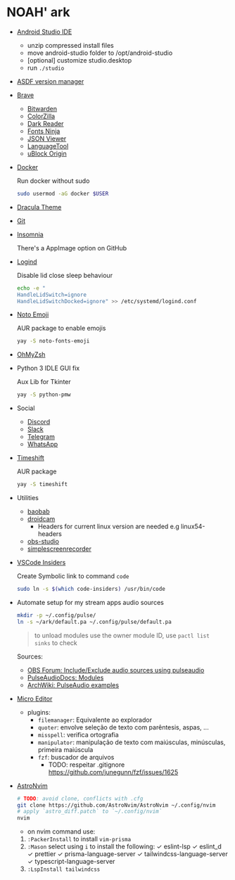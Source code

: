 # NOAH' ark

- [Android Studio IDE](https://developer.android.com/studio/)

  - unzip compressed install files
  - move android-studio folder to /opt/android-studio
  - [optional] customize studio.desktop
  - run `./studio`

- [ASDF version manager](https://asdf-vm.com/#/core-manage-asdf)

- [Brave](https://brave.com/)

  - [Bitwarden](https://bitwarden.com/download/)
  - [ColorZilla](https://www.colorzilla.com/)
  - [Dark Reader](https://darkreader.org/)
  - [Fonts Ninja](https://www.fonts.ninja/)
  - [JSON Viewer](https://chrome.google.com/webstore/detail/json-viewer/gbmdgpbipfallnflgajpaliibnhdgobh)
  - [LanguageTool](https://languagetool.org/pt/#plugins)
  - [uBlock Origin](https://ublockorigin.com/)

- [Docker](https://wiki.archlinux.org/title/Docker)

  Run docker without sudo

  ```bash
  sudo usermod -aG docker $USER
  ```

- [Dracula Theme](https://draculatheme.com)

- [Git](https://git-scm.com/downloads)

- [Insomnia](https://insomnia.rest/download)

  There's a AppImage option on GitHub

- [Logind](https://www.man7.org/linux/man-pages/man5/logind.conf.5.html)

  Disable lid close sleep behaviour

  ```bash
  echo -e "
  HandleLidSwitch=ignore
  HandleLidSwitchDocked=ignore" >> /etc/systemd/logind.conf
  ```

- [Noto Emoji](https://github.com/googlefonts/noto-emoji)

  AUR package to enable emojis

  ```bash
  yay -S noto-fonts-emoji
  ```

- [OhMyZsh](https://ohmyz.sh/#install)

- Python 3 IDLE GUI fix

  Aux Lib for Tkinter

  ```bash
  yay -S python-pmw
  ```

- Social

  - [Discord](https://discord.com/download)
  - [Slack](https://slack.com/intl/pt-br/downloads/linux)
  - [Telegram](https://telegram.org/apps)
  - [WhatsApp](https://www.whatsapp.com/download/)

- [Timeshift](https://github.com/teejee2008/timeshift#installation)

  AUR package

  ```bash
  yay -S timeshift
  ```

- Utilities

  - [baobab](http://www.marzocca.net/linux/baobab/)
  - [droidcam](https://www.dev47apps.com/)
    - Headers for current linux version are needed e.g linux54-headers
  - [obs-studio](https://obsproject.com/pt-br/download)
  - [simplescreenrecorder](https://www.maartenbaert.be/simplescreenrecorder/)

- [VSCode Insiders](https://code.visualstudio.com/insiders/)

  Create Symbolic link to command `code`

  ```bash
  sudo ln -s $(which code-insiders) /usr/bin/code
  ```

- Automate setup for my stream apps audio sources

  ```bash
  mkdir -p ~/.config/pulse/
  ln -s ~/ark/default.pa ~/.config/pulse/default.pa
  ```

  > to unload modules use the owner module ID, use `pactl list sinks` to check

  Sources:
  - [OBS Forum: Include/Exclude audio sources using pulseaudio](https://obsproject.com/forum/resources/include-exclude-audio-sources-using-pulseaudio-linux.95/)
  - [PulseAudioDocs: Modules](https://www.freedesktop.org/wiki/Software/PulseAudio/Documentation/User/Modules/)
  - [ArchWiki: PulseAudio examples](https://wiki.archlinux.org/title/PulseAudio/Examples)

- [Micro Editor](https://micro-editor.github.io/)
  - plugins:
    - `filemanager`: Equivalente ao explorador
    - `quoter`: envolve seleção de texto com parêntesis, aspas, ...
    - `misspell`: verifica ortografia
    - `manipulator`: manipulação de texto com maiúsculas, minúsculas, primeira maiúscula
    - `fzf`: buscador de arquivos
      - TODO: respeitar .gitignore <https://github.com/junegunn/fzf/issues/1625>

- [AstroNvim](https://astronvim.com/)
  ```bash
  # TODO: avoid clone, conflicts with .cfg
  git clone https://github.com/AstroNvim/AstroNvim ~/.config/nvim
  # apply `astro_diff.patch` to `~/.config/nvim`
  nvim
  ```
  - on nvim command use:
  1. `:PackerInstall` to install `vim-prisma`
  1. `:Mason` select using `i` to install the following:
    ✓ eslint-lsp
    ✓ eslint_d
    ✓ prettier
    ✓ prisma-language-server
    ✓ tailwindcss-language-server
    ✓ typescript-language-server
  1. `:LspInstall tailwindcss`
